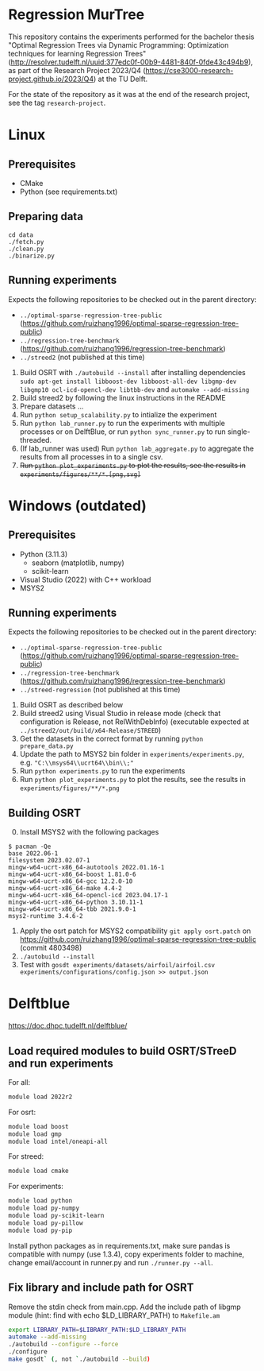 # Regression MurTree
This repository contains the experiments performed for the bachelor thesis "Optimal Regression Trees via Dynamic Programming: Optimization techniques for learning Regression Trees" (http://resolver.tudelft.nl/uuid:377edc0f-00b9-4481-840f-0fde43c494b9), as part of the Research Project 2023/Q4 (https://cse3000-research-project.github.io/2023/Q4) at the TU Delft.

For the state of the repository as it was at the end of the research project, see the tag `research-project`.

# Linux
## Prerequisites
- CMake
- Python (see requirements.txt)

## Preparing data
```
cd data
./fetch.py
./clean.py
./binarize.py
```

## Running experiments
Expects the following repositories to be checked out in the parent directory:
- `../optimal-sparse-regression-tree-public` (https://github.com/ruizhang1996/optimal-sparse-regression-tree-public)
- `../regression-tree-benchmark` (https://github.com/ruizhang1996/regression-tree-benchmark)
- `../streed2` (not published at this time)

1. Build OSRT with `./autobuild --install` after installing dependencies `sudo apt-get install libboost-dev libboost-all-dev libgmp-dev libgmp10 ocl-icd-opencl-dev libtbb-dev` and `automake --add-missing`
2. Build streed2 by following the linux instructions in the README
3. Prepare datasets ...
4. Run `python setup_scalability.py` to intialize the experiment
5. Run `python lab_runner.py` to run the experiments with multiple processes or on DelftBlue, or run `python sync_runner.py` to run single-threaded.
6. (If lab_runner was used) Run `python lab_aggregate.py` to aggregate the results from all processes in to a single csv.
7. ~~Run `python plot_experiments.py` to plot the results, see the results in `experiments/figures/**/*.[png,svg]`~~

# Windows (outdated)
## Prerequisites
- Python (3.11.3)
  - seaborn (matplotlib, numpy)
  - scikit-learn
- Visual Studio (2022) with C++ workload
- MSYS2

## Running experiments
Expects the following repositories to be checked out in the parent directory:
- `../optimal-sparse-regression-tree-public` (https://github.com/ruizhang1996/optimal-sparse-regression-tree-public)
- `../regression-tree-benchmark` (https://github.com/ruizhang1996/regression-tree-benchmark)
- `../streed-regression` (not published at this time)

1. Build OSRT as described below
2. Build streed2 using Visual Studio in release mode (check that configuration is Release, not RelWithDebInfo) (executable expected at `../streed2/out/build/x64-Release/STREED`)
3. Get the datasets in the correct format by running `python prepare_data.py`
4. Update the path to MSYS2 bin folder in `experiments/experiments.py`, e.g. `"C:\\msys64\\ucrt64\\bin\\;"`
5. Run `python experiments.py` to run the experiments
6. Run `python plot_experiments.py` to plot the results, see the results in `experiments/figures/**/*.png`

## Building OSRT
0. Install MSYS2 with the following packages
```
$ pacman -Qe
base 2022.06-1
filesystem 2023.02.07-1
mingw-w64-ucrt-x86_64-autotools 2022.01.16-1
mingw-w64-ucrt-x86_64-boost 1.81.0-6
mingw-w64-ucrt-x86_64-gcc 12.2.0-10
mingw-w64-ucrt-x86_64-make 4.4-2
mingw-w64-ucrt-x86_64-opencl-icd 2023.04.17-1
mingw-w64-ucrt-x86_64-python 3.10.11-1
mingw-w64-ucrt-x86_64-tbb 2021.9.0-1
msys2-runtime 3.4.6-2
```
1. Apply the osrt patch for MSYS2 compatibility `git apply osrt.patch` on https://github.com/ruizhang1996/optimal-sparse-regression-tree-public (commit 4803498)
2. `./autobuild --install`
3. Test with `gosdt experiments/datasets/airfoil/airfoil.csv experiments/configurations/config.json >> output.json`


# Delftblue

https://doc.dhpc.tudelft.nl/delftblue/

## Load required modules to build OSRT/STreeD and run experiments

For all:
```bash
module load 2022r2
```
For osrt:
```bash
module load boost
module load gmp
module load intel/oneapi-all
```
For streed:
```bash
module load cmake
```
For experiments:
```bash
module load python
module load py-numpy
module load py-scikit-learn
module load py-pillow
module load py-pip
```
Install python packages as in requirements.txt, make sure pandas is compatible with numpy (use 1.3.4), copy experiments folder to machine, change email/account in runner.py and run `./runner.py --all`.

## Fix library and include path for OSRT
Remove the stdin check from main.cpp.
Add the include path of libgmp module (hint: find with echo $LD_LIBRARY_PATH) to `Makefile.am`

```sh
export LIBRARY_PATH=$LIBRARY_PATH:$LD_LIBRARY_PATH
automake --add-missing
./autobuild --configure --force
./configure
make gosdt` (, not `./autobuild --build)
```
